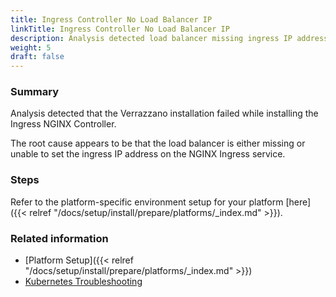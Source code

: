 ```yaml
---
title: Ingress Controller No Load Balancer IP
linkTitle: Ingress Controller No Load Balancer IP
description: Analysis detected load balancer missing ingress IP address
weight: 5
draft: false
---
```


### Summary
Analysis detected that the Verrazzano installation failed while installing the Ingress NGINX Controller.

The root cause appears to be that the load balancer is either missing or unable to set the ingress IP address on the NGINX Ingress service.

### Steps

Refer to the platform-specific environment setup for your platform [here]({{< relref "/docs/setup/install/prepare/platforms/_index.md" >}}).

### Related information
* [Platform Setup]({{< relref "/docs/setup/install/prepare/platforms/_index.md" >}})
* [Kubernetes Troubleshooting](https://kubernetes.io/docs/tasks/debug/)
